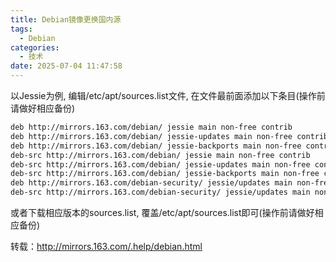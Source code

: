 ```yaml
---
title: Debian镜像更换国内源
tags:
  - Debian
categories:
  - 技术
date: 2025-07-04 11:47:58
---
```


以Jessie为例, 编辑/etc/apt/sources.list文件, 在文件最前面添加以下条目(操作前请做好相应备份)

```bash
deb http://mirrors.163.com/debian/ jessie main non-free contrib
deb http://mirrors.163.com/debian/ jessie-updates main non-free contrib
deb http://mirrors.163.com/debian/ jessie-backports main non-free contrib
deb-src http://mirrors.163.com/debian/ jessie main non-free contrib
deb-src http://mirrors.163.com/debian/ jessie-updates main non-free contrib
deb-src http://mirrors.163.com/debian/ jessie-backports main non-free contrib
deb http://mirrors.163.com/debian-security/ jessie/updates main non-free contrib
deb-src http://mirrors.163.com/debian-security/ jessie/updates main non-free contrib
```

或者下载相应版本的sources.list, 覆盖/etc/apt/sources.list即可(操作前请做好相应备份)

转载：http://mirrors.163.com/.help/debian.html
